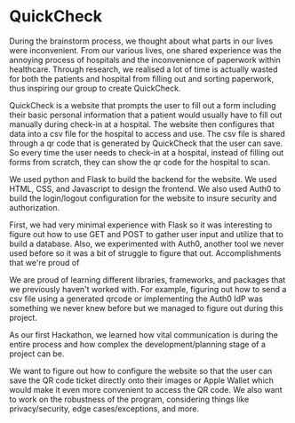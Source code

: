# QuickCheck

During the brainstorm process, we thought about what parts in our lives were inconvenient. From our various lives, one shared experience was the annoying process of hospitals and the inconvenience of paperwork within healthcare. Through research, we realised a lot of time is actually wasted for both the patients and hospital from filling out and sorting paperwork, thus inspiring our group to create QuickCheck.

QuickCheck is a website that prompts the user to fill out a form including their basic personal information that a patient would usually have to fill out manually during check-in at a hospital. The website then configures that data into a csv file for the hospital to access and use. The csv file is shared through a qr code that is generated by QuickCheck that the user can save. So every time the user needs to check-in at a hospital, instead of filling out forms from scratch, they can show the qr code for the hospital to scan.

We used python and Flask to build the backend for the website. We used HTML, CSS, and Javascript to design the frontend. We also used Auth0 to build the login/logout configuration for the website to insure security and authorization.

First, we had very minimal experience with Flask so it was interesting to figure out how to use GET and POST to gather user input and utilize that to build a database. Also, we experimented with Auth0, another tool we never used before so it was a bit of struggle to figure that out.
Accomplishments that we're proud of

We are proud of learning different libraries, frameworks, and packages that we previously haven't worked with. For example, figuring out how to send a csv file using a generated qrcode or implementing the Auth0 IdP was something we never knew before but we managed to figure out during this project.

As our first Hackathon, we learned how vital communication is during the entire process and how complex the development/planning stage of a project can be.

We want to figure out how to configure the website so that the user can save the QR code ticket directly onto their images or Apple Wallet which would make it even more convenient to access the QR code. We also want to work on the robustness of the program, considering things like privacy/security, edge cases/exceptions, and more.
